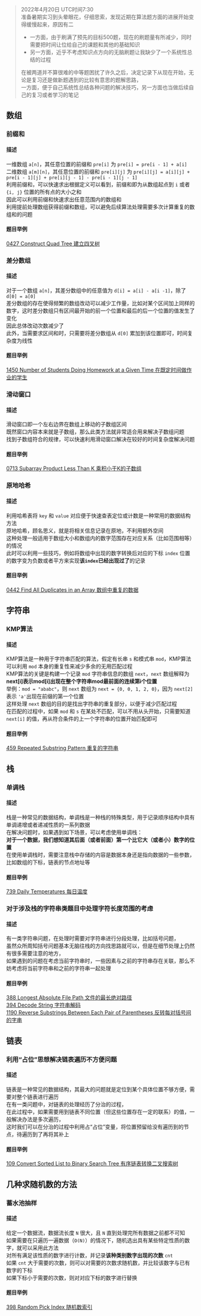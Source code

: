 > 2022年4月20日 UTC时间7:30  
> 准备暑期实习到头晕眼花，仔细思索，发现近期在算法题方面的进展开始变得缓慢起来，原因有二  
> - 一方面，由于刷满了预先的目标500题，现在的刷题量有所减少，同时需要把时间让位给自己的课题和其他的基础知识  
> - 另一方面，近乎不考虑知识点方向的无脑刷题让我缺少了一个系统性总结的过程  
> 
> 在被两道并不算很难的中等题困扰了许久之后，决定记录下从现在开始，无论是复习还是做新题遇到的比较有意思的题解思路，  
> 一方面，便于自己系统性总结各种问题的解决技巧，另一方面也当做后续自己的复习或者学习的笔记  

## 数组

### 前缀和
#### 描述
一维数组 `a[n]`，其任意位置的前缀和 `pre[i]` 为 `pre[i] = pre[i - 1] + a[i]`  
二维数组 `a[m][n]`，其任意位置的前缀和 `pre[i][j]` 为 `pre[i][j] = a[i][j] + pre[i - 1][j] + pre[i][j - 1] - pre[i - 1][j - 1]`  
利用前缀和，可以快速求出根据定义可以看到，前缀和即为从数组起点到 `i` 或者 `{i, j}` 位置的所有点的大小之和  
因此可以利用前缀和快速求出任意范围内的数组和  
利用提前处理数组获得前缀和数组，可以避免后续算法处理需要多次计算重复的数组和的问题  
#### 题目举例
[0427 Construct Quad Tree 建立四叉树](./%230427%20Construct%20Quad%20Tree%20建立四叉树.md)  

### 差分数组
#### 描述
对于一个数组 `a[n]`，其差分数组中的任意值为 `d[i] = a[i] - a[i -1]`，除了 `d[0] = a[0]`  
差分数组的存在使得频繁的数组改动可以减少工作量，比如对某个区间加上同样的数字，这时差分数组只有区间最开始的前一个位置和最后的后一个位置的值发生了变化  
因此总体改动次数减少了  
此外，当需要求区间和时，只需要将差分数组从 `d[0]` 累加到该位置即可，时间复杂度为线性  
#### 题目举例
[1450 Number of Students Doing Homework at a Given Time 在既定时间做作业的学生](./%231450%20Number%20of%20Students%20Doing%20Homework%20at%20a%20Given%20Time%20在既定时间做作业的学生.md)

### 滑动窗口
#### 描述
滑动窗口即一个左右边界在数组上移动的子数组区间  
既然窗口内容本来就是子数组，那么此类方法就非常适合用来解决子数组问题  
找到子数组符合的规律，可以快速利用滑动窗口解决在较好的时间复杂度解决问题  
#### 题目举例
[0713 Subarray Product Less Than K 乘积小于K的子数组](./%230713%20Subarray%20Product%20Less%20Than%20K%20乘积小于K的子数组.md)  

### 原地哈希
#### 描述
利用哈希表将 `key` 和 `value` 对应便于快速查表定位或计数是一种常用的数据结构方法  
原地哈希，顾名思义，就是将相关信息记录在原地，不利用额外空间  
这种处理一般适用于数组大小和数组内的数字范围存在对应关系（比如范围相等）的情况  
此时可以利用一些技巧，例如将数组中出现的数字转换后对应的下标 `index` 位置的数字变为负数或者平方来实现**该`index`已经出现过了**的记录  
#### 题目举例
[0442 Find All Duplicates in an Array 数组中重复的数据](./%230442%20Find%20All%20Duplicates%20in%20an%20Array%20数组中重复的数据.md)

## 字符串
### KMP算法
#### 描述
KMP算法是一种用于字符串匹配的算法，假定有长串 `s` 和模式串 `mod`，KMP算法可以利用 `mod` 本身的重复性来减少多余的无用匹配过程  
KMP算法的关键是构建一个记录 `mod` 字符串信息的数组 `next`，`next` 数组解释为 **next[i]表示mod[i]出现在整个字符串mod最前面的连续第i个位置**  
举例：`mod = "ababc"`，则 `next` 数组为 `next = {0, 0, 1, 2, 0}`，因为 `next[2]` 表示 `'a'`出现在前缀的第一个位置  
这样处理 `next` 数组的目的是找出字符串的重复部分，以便于减少匹配过程  
在匹配的过程中，如果 `mod` 和 `s` 在某处不匹配，可以不用从头开始，只需要知道 `next[i]` 的值，再从符合条件的上一个字符串的位置开始匹配即可  
#### 题目举例  
[459 Repeated Substring Pattern 重复的字符串](./%230459%20Repeated%20Substring%20Pattern%20重复的字符串.md)

## 栈

### 单调栈
#### 描述
栈是一种常见的数据结构，单调栈是一种栈的特殊类型，用于记录顺序结构中具有单调递增或者递减性质的一系列数据  
在解决问题时，如果遇到如下场景，可以考虑使用单调栈：  
**对于一个数据，我们想知道其后面（或者前面）第一个比它大（或者小）数字的位置**  
在使用单调栈时，需要注意栈中存储的内容是数据本身还是指向数据的一些参数，比如数组的下标，链表的节点地址等  
#### 题目举例
[739 Daily Temperatures 每日温度](./%230739%20Daily%20Temperatures%20每日温度.md)  

### 对于涉及栈的字符串类题目中处理字符长度范围的考虑
#### 描述
有一类字符串问题，在处理时需要对字符串进行分段处理，比如括号问题，  
虽然众所周知括号问题基本无脑往栈的方向找思路就可以，但是在细节处理上仍然有很多需要注意的地方，  
如果遇到的问题在考虑当前字符串时，一些因素与之前的字符串存在关联，那么不妨考虑将当前字符串和之前的字符串一起处理  
#### 题目举例
[388 Longest Absolute File Path 文件的最长绝对路径](./%230388%20Longest%20Absolute%20File%20Path%20文件的最长绝对路径.md)  
[394 Decode String 字符串解码](./%230394%20Decode%20String%20字符串解码.md)  
[1190 Reverse Substrings Between Each Pair of Parentheses 反转每对括号间的字串](./%231190%20Reverse%20Substrings%20Between%20Each%20Pair%20of%20Parentheses%20反转每对括号间的字串.md)  

## 链表
### 利用“占位”思想解决链表遍历不方便问题
#### 描述
链表是一种常见的数据结构，其最大的问题就是定位到某个具体位置不够方便，需要对整个链表进行遍历  
在有一类问题中，对链表的处理经历了分治的过程，  
在此过程中，如果需要用到链表不同位置（但这些位置存在一定的联系）的值，一般解决办法是多次遍历，  
这时我们可以在分治的过程中利用占“占位”变量，将位置预留给没有遍历到的节点，待遍历到了再将其补上  
#### 题目举例
[109 Convert Sorted List to Binary Search Tree 有序链表转换二叉搜索树](./%230109%20Convert%20Sorted%20List%20to%20Binary%20Search%20Tree%20有序链表转换二叉搜索树.md)

## 几种求随机数的方法
### 蓄水池抽样
#### 描述
给定一个数据流，数据流长度 `N` 很大，且 `N` 直到处理完所有数据之前都不可知  
如果需要在只遍历一遍数据（`O(N)`）的情况下，随机选出具有某些特定性质的数字，就可以采用此方法  
对所有满足该性质的数字进行计数，并记录**该种类别数字出现的次数** `cnt`  
如果 `cnt` 大于需要的次数，则可以对需要的次数求随机数，并比较该数字与已有数字的下标  
如果下标小于需要的次数，则对对应下标的数字进行替换  
#### 题目举例
[398 Random Pick Index 随机数索引](./%230398%20Random%20Pick%20Index%20随机数索引.md)  
